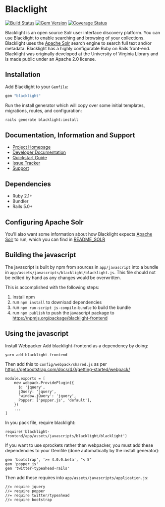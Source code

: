 # Blacklight

[![Build Status](https://travis-ci.org/projectblacklight/blacklight.png?branch=master)](https://travis-ci.org/projectblacklight/blacklight) [![Gem Version](https://badge.fury.io/rb/blacklight.png)](http://badge.fury.io/rb/blacklight) [![Coverage Status](https://coveralls.io/repos/github/projectblacklight/blacklight/badge.svg?branch=master)](https://coveralls.io/github/projectblacklight/blacklight?branch=master)

Blacklight is an open source Solr user interface discovery platform.
You can use Blacklight to enable searching and browsing of your collections.
Blacklight uses the [Apache Solr](http://lucene.apache.org/solr) search engine
to search full text and/or metadata.  Blacklight has a highly
configurable Ruby on Rails front-end. Blacklight was originally developed at
the University of Virginia Library and is made public under an Apache 2.0 license.

## Installation

Add Blacklight to your `Gemfile`:

```ruby
gem "blacklight"
```

Run the install generator which will copy over some initial templates, migrations, routes, and configuration:

```bash
rails generate blacklight:install
```


## Documentation, Information and Support

* [Project Homepage](http://projectblacklight.org)
* [Developer Documentation](https://github.com/projectblacklight/blacklight/wiki)
* [Quickstart Guide](https://github.com/projectblacklight/blacklight/wiki/Quickstart)
* [Issue Tracker](https://github.com/projectblacklight/blacklight/issues)
* [Support](https://github.com/projectblacklight/blacklight/wiki/Support)

## Dependencies

* Ruby 2.1+
* Bundler
* Rails 5.0+

## Configuring Apache Solr
You'll also want some information about how Blacklight expects [Apache Solr](http://lucene.apache.org/solr ) to run, which you can find in [README_SOLR](https://github.com/projectblacklight/blacklight/wiki/README_SOLR)

## Building the javascript
The javascript is built by npm from sources in `app/javascript` into a bundle
in `app/assets/javascripts/blacklight/blacklight.js`. This file should not be edited
by hand as any changes would be overwritten.

This is accomplished with the following steps:
1. Install npm
1. run `npm install` to download dependencies
1. run `npm run-script js-compile-bundle` to build the bundle
1. run `npm publish` to push the javascript package to https://npmjs.org/package/blacklight-frontend

## Using the javascript
Install Webpacker
Add blacklight-frontend as a dependency by doing:
```
yarn add blacklight-frontend
```

Then add this to `config/webpack/shared.js` as per https://getbootstrap.com/docs/4.0/getting-started/webpack/
```
module.exports = [
    new webpack.ProvidePlugin({
      $: 'jquery',
      jQuery: 'jquery',
      'window.jQuery': 'jquery',
      Popper: ['popper.js', 'default'],
    })
    ...
]
```

In you pack file, require blacklight:
```
require('blacklight-frontend/app/assets/javascripts/blacklight/blacklight')
```

If you want to use sprockets rather than webpacker, you must add these dependencies to your Gemfile (done automatically by the install generator):

```
gem 'bootstrap', '>= 4.0.0.beta', "< 5"
gem 'popper_js'
gem 'twitter-typeahead-rails'
```

Then add these requires into `app/assets/javascripts/application.js`:

```
//= require jquery
//= require popper
//= require twitter/typeahead
//= require bootstrap
```
